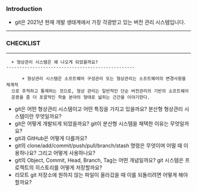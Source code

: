
### Introduction
+ git은 2021년 현재 개발 생태계에서 가장 각광받고 있는 버전 관리 시스템입니다.
---------------------------------------------------------------------------

### CHECKLIST
-------------------------------------------------------
```
  + 형상관리 시스템은 왜 나오게 되었을까요?
-------------------------------------------------  
  
      + 형상관리 시스템은 소프트웨어 구성관리 또는 형상관리는 소프트웨어의 변경사항을 체계적
  으로 추적하고 통제하는 것으로, 형상 관리는 일반적인 단순 버전관리의 기반의 소프트웨어
  운용을 좀 더 포괄적인 학술 분야의 형태로 넓히는 근간을 이야기한다.
```


+ git은 어떤 형상관리 시스템이고 어떤 특징을 가지고 있을까요? 분산형 형상관리 시스템이란 무엇일까요?
+ git은 어떻게 개발되게 되었을까요? git이 분산형 시스템을 채택한 이유는 무엇일까요?
+ git과 GitHub은 어떻게 다를까요?
+ git의 clone/add/commit/push/pull/branch/stash 명령은 무엇이며 어떨 때 이용하나요? 그리고 어떻게 사용하나요?
+ git의 Object, Commit, Head, Branch, Tag는 어떤 개념일까요? git 시스템은 프로젝트의 히스토리를 어떻게 저장할까요?
+ 리모트 git 저장소에 원하지 않는 파일이 올라갔을 때 이를 되돌리려면 어떻게 해야 할까요?
